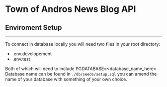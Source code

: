 # Town of Andros News Blog API

## Enviroment Setup

---

To connect in database locally you will need two files in your root directory:

- .env.developement
- .env.test

Both of which will need to include PGDATABASE=<database_name_here>
Database name can be found in `./db/seeds/setup.sql` you can amend the name of your database with something of your own choice.
